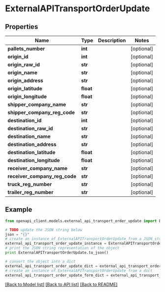 # ExternalAPITransportOrderUpdate


## Properties
Name | Type | Description | Notes
------------ | ------------- | ------------- | -------------
**pallets_number** | **int** |  | [optional] 
**origin_id** | **int** |  | [optional] 
**origin_raw_id** | **str** |  | [optional] 
**origin_name** | **str** |  | [optional] 
**origin_address** | **str** |  | [optional] 
**origin_latitude** | **float** |  | [optional] 
**origin_longitude** | **float** |  | [optional] 
**shipper_company_name** | **str** |  | [optional] 
**shipper_company_reg_code** | **str** |  | [optional] 
**destination_id** | **int** |  | [optional] 
**destination_raw_id** | **str** |  | [optional] 
**destination_name** | **str** |  | [optional] 
**destination_address** | **str** |  | [optional] 
**destination_latitude** | **float** |  | [optional] 
**destination_longitude** | **float** |  | [optional] 
**receiver_company_name** | **str** |  | [optional] 
**receiver_company_reg_code** | **str** |  | [optional] 
**truck_reg_number** | **str** |  | [optional] 
**trailer_reg_number** | **str** |  | [optional] 

## Example

```python
from openapi_client.models.external_api_transport_order_update import ExternalAPITransportOrderUpdate

# TODO update the JSON string below
json = "{}"
# create an instance of ExternalAPITransportOrderUpdate from a JSON string
external_api_transport_order_update_instance = ExternalAPITransportOrderUpdate.from_json(json)
# print the JSON string representation of the object
print ExternalAPITransportOrderUpdate.to_json()

# convert the object into a dict
external_api_transport_order_update_dict = external_api_transport_order_update_instance.to_dict()
# create an instance of ExternalAPITransportOrderUpdate from a dict
external_api_transport_order_update_form_dict = external_api_transport_order_update.from_dict(external_api_transport_order_update_dict)
```
[[Back to Model list]](../README.md#documentation-for-models) [[Back to API list]](../README.md#documentation-for-api-endpoints) [[Back to README]](../README.md)


